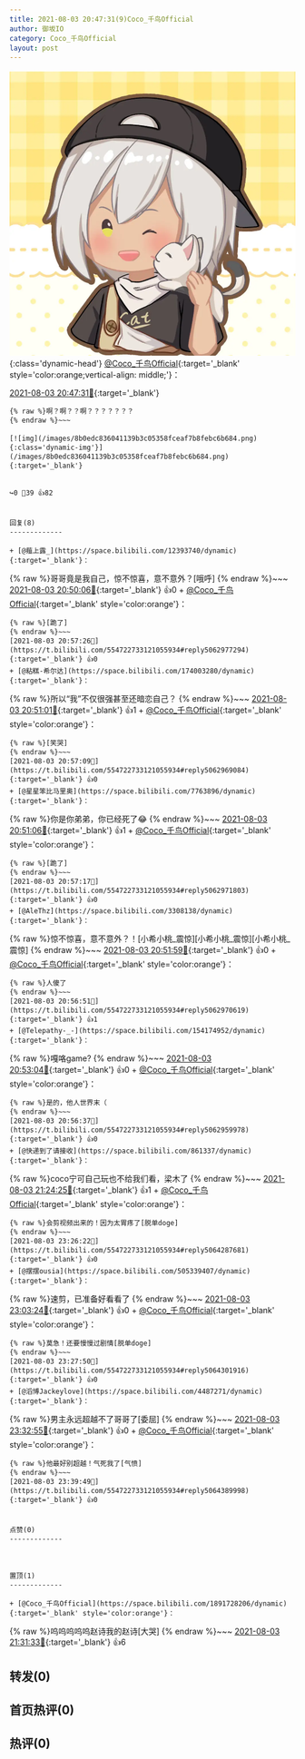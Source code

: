 ```yaml
---
title: 2021-08-03 20:47:31(9)Coco_千鸟Official
author: 御坂IO
category: Coco_千鸟Official
layout: post
---
```


![img](/images/85e485bc0dbd0cde4d15f24d7cffe9704618ad10.jpg){:class='dynamic-head'}
[@Coco_千鸟Official](https://space.bilibili.com/1891728206/dynamic){:target='_blank' style='color:orange;vertical-align: middle;'}：

[2021-08-03 20:47:31🔗](https://t.bilibili.com/554722733121055934){:target='_blank'}

~~~
{% raw %}啊？啊？？啊？？？？？？？
{% endraw %}~~~

[![img](/images/8b0edc836041139b3c05358fceaf7b8febc6b684.png){:class='dynamic-img'}](/images/8b0edc836041139b3c05358fceaf7b8febc6b684.png){:target='_blank'}


↪️0 💬39 👍82


回复(8)
-------------

+ [@薤上露_](https://space.bilibili.com/12393740/dynamic){:target='_blank'}：
~~~
{% raw %}哥哥竟是我自己，惊不惊喜，意不意外？[哦呼]
{% endraw %}~~~
[2021-08-03 20:50:06🔗](https://t.bilibili.com/554722733121055934#reply5062915310){:target='_blank'} 👍0
    + [@Coco_千鸟Official](https://space.bilibili.com/1891728206/dynamic){:target='_blank' style='color:orange'}：
~~~
{% raw %}[跪了]
{% endraw %}~~~
[2021-08-03 20:57:26🔗](https://t.bilibili.com/554722733121055934#reply5062977294){:target='_blank'} 👍0
+ [@粘糕-希尔达](https://space.bilibili.com/174003280/dynamic){:target='_blank'}：
~~~
{% raw %}所以“我”不仅很强甚至还暗恋自己？
{% endraw %}~~~
[2021-08-03 20:51:01🔗](https://t.bilibili.com/554722733121055934#reply5062921869){:target='_blank'} 👍1
    + [@Coco_千鸟Official](https://space.bilibili.com/1891728206/dynamic){:target='_blank' style='color:orange'}：
~~~
{% raw %}[笑哭]
{% endraw %}~~~
[2021-08-03 20:57:09🔗](https://t.bilibili.com/554722733121055934#reply5062969084){:target='_blank'} 👍0
+ [@星星笨比马里奥](https://space.bilibili.com/7763896/dynamic){:target='_blank'}：
~~~
{% raw %}你是你弟弟，你已经死了😂
{% endraw %}~~~
[2021-08-03 20:51:06🔗](https://t.bilibili.com/554722733121055934#reply5062925301){:target='_blank'} 👍1
    + [@Coco_千鸟Official](https://space.bilibili.com/1891728206/dynamic){:target='_blank' style='color:orange'}：
~~~
{% raw %}[跪了]
{% endraw %}~~~
[2021-08-03 20:57:17🔗](https://t.bilibili.com/554722733121055934#reply5062971803){:target='_blank'} 👍0
+ [@AleThz](https://space.bilibili.com/3308138/dynamic){:target='_blank'}：
~~~
{% raw %}惊不惊喜，意不意外？！[小希小桃_震惊][小希小桃_震惊][小希小桃_震惊]
{% endraw %}~~~
[2021-08-03 20:51:59🔗](https://t.bilibili.com/554722733121055934#reply5062927751){:target='_blank'} 👍0
    + [@Coco_千鸟Official](https://space.bilibili.com/1891728206/dynamic){:target='_blank' style='color:orange'}：
~~~
{% raw %}人傻了
{% endraw %}~~~
[2021-08-03 20:56:51🔗](https://t.bilibili.com/554722733121055934#reply5062970619){:target='_blank'} 👍1
+ [@Telepathy-_-](https://space.bilibili.com/154174952/dynamic){:target='_blank'}：
~~~
{% raw %}嘎咯game?
{% endraw %}~~~
[2021-08-03 20:53:04🔗](https://t.bilibili.com/554722733121055934#reply5062940454){:target='_blank'} 👍0
    + [@Coco_千鸟Official](https://space.bilibili.com/1891728206/dynamic){:target='_blank' style='color:orange'}：
~~~
{% raw %}是的，他人世界末（
{% endraw %}~~~
[2021-08-03 20:56:37🔗](https://t.bilibili.com/554722733121055934#reply5062959978){:target='_blank'} 👍0
+ [@快递到了请接收](https://space.bilibili.com/861337/dynamic){:target='_blank'}：
~~~
{% raw %}coco宁可自己玩也不给我们看，梁木了
{% endraw %}~~~
[2021-08-03 21:24:25🔗](https://t.bilibili.com/554722733121055934#reply5063205835){:target='_blank'} 👍1
    + [@Coco_千鸟Official](https://space.bilibili.com/1891728206/dynamic){:target='_blank' style='color:orange'}：
~~~
{% raw %}会剪视频出来的！因为太胃疼了[脱单doge]
{% endraw %}~~~
[2021-08-03 23:26:22🔗](https://t.bilibili.com/554722733121055934#reply5064287681){:target='_blank'} 👍0
+ [@摆摆ousia](https://space.bilibili.com/505339407/dynamic){:target='_blank'}：
~~~
{% raw %}速剪，已准备好看看了
{% endraw %}~~~
[2021-08-03 23:03:24🔗](https://t.bilibili.com/554722733121055934#reply5064095445){:target='_blank'} 👍0
    + [@Coco_千鸟Official](https://space.bilibili.com/1891728206/dynamic){:target='_blank' style='color:orange'}：
~~~
{% raw %}莫急！还要慢慢过剧情[脱单doge]
{% endraw %}~~~
[2021-08-03 23:27:50🔗](https://t.bilibili.com/554722733121055934#reply5064301916){:target='_blank'} 👍0
+ [@滔博Jackeylove](https://space.bilibili.com/4487271/dynamic){:target='_blank'}：
~~~
{% raw %}男主永远超越不了哥哥了[委屈]
{% endraw %}~~~
[2021-08-03 23:32:55🔗](https://t.bilibili.com/554722733121055934#reply5064338720){:target='_blank'} 👍0
    + [@Coco_千鸟Official](https://space.bilibili.com/1891728206/dynamic){:target='_blank' style='color:orange'}：
~~~
{% raw %}他最好别超越！气死我了[气愤]
{% endraw %}~~~
[2021-08-03 23:39:49🔗](https://t.bilibili.com/554722733121055934#reply5064389998){:target='_blank'} 👍0


点赞(0)
-------------



置顶(1)
-------------

+ [@Coco_千鸟Official](https://space.bilibili.com/1891728206/dynamic){:target='_blank' style='color:orange'}：
~~~
{% raw %}呜呜呜呜呜赵诗我的赵诗[大哭]
{% endraw %}~~~
[2021-08-03 21:31:33🔗](https://t.bilibili.com/554722733121055934#reply5063258686){:target='_blank'} 👍6


转发(0)
-------------



首页热评(0)
-------------



热评(0)
-------------




